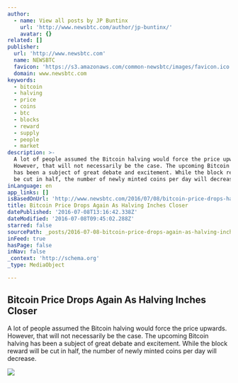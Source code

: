 ```yaml
---
author:
  - name: View all posts by JP Buntinx
    url: 'http://www.newsbtc.com/author/jp-buntinx/'
    avatar: {}
related: []
publisher:
  url: 'http://www.newsbtc.com'
  name: NEWSBTC
  favicon: 'https://s3.amazonaws.com/common-newsbtc/images/favicon.ico'
  domain: www.newsbtc.com
keywords:
  - bitcoin
  - halving
  - price
  - coins
  - btc
  - blocks
  - reward
  - supply
  - people
  - market
description: >-
  A lot of people assumed the Bitcoin halving would force the price upwards.
  However, that will not necessarily be the case. The upcoming Bitcoin halving
  has been a subject of great debate and excitement. While the block reward will
  be cut in half, the number of newly minted coins per day will decrease.
inLanguage: en
app_links: []
isBasedOnUrl: 'http://www.newsbtc.com/2016/07/08/bitcoin-price-drops-halving-inches-closer/'
title: Bitcoin Price Drops Again As Halving Inches Closer
datePublished: '2016-07-08T13:16:42.338Z'
dateModified: '2016-07-08T09:45:02.288Z'
starred: false
sourcePath: _posts/2016-07-08-bitcoin-price-drops-again-as-halving-inches-closer.md
inFeed: true
hasPage: false
inNav: false
_context: 'http://schema.org'
_type: MediaObject

---
```

<article style=""><h1>Bitcoin Price Drops Again As Halving Inches Closer</h1><p>A lot of people assumed the Bitcoin halving would force the price upwards. However, that will not necessarily be the case. The upcoming Bitcoin halving has been a subject of great debate and excitement. While the block reward will be cut in half, the number of newly minted coins per day will decrease.</p><img src="http://s3.amazonaws.com/main-newsbtc-images/2016/07/08093226/shutterstock_169776743.jpg" /></article>